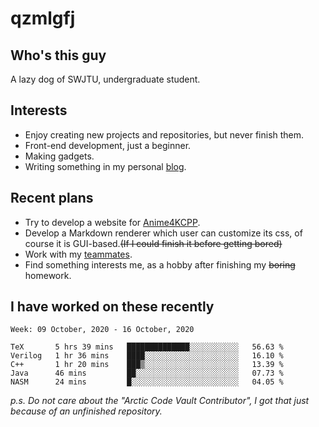 # qzmlgfj

## Who's this guy

A lazy dog of SWJTU, undergraduate student.

## Interests

* Enjoy creating new projects and repositories, but never finish them.
* Front-end development, just a beginner.
* Making gadgets.
* Writing something in my personal [blog](https://qzmlgfj.ml/blog).

## Recent plans

* Try to develop a website for [Anime4KCPP](https://github.com/TianZerL/Anime4KCPP).
* Develop a Markdown renderer which user can customize its css, of course it is GUI-based.~~(If I could finish  it before getting bored)~~
* Work with my [teammates](https://github.com/SWJTU-Lazy-Dogs).
* Find something interests me, as a hobby after finishing my ~~boring~~ homework.

## I have worked on these recently

<!--START_SECTION:waka-->
```text
Week: 09 October, 2020 - 16 October, 2020

TeX       5 hrs 39 mins   ██████████████░░░░░░░░░░░   56.63 % 
Verilog   1 hr 36 mins    ████░░░░░░░░░░░░░░░░░░░░░   16.10 % 
C++       1 hr 20 mins    ███▒░░░░░░░░░░░░░░░░░░░░░   13.39 % 
Java      46 mins         ██░░░░░░░░░░░░░░░░░░░░░░░   07.73 % 
NASM      24 mins         █░░░░░░░░░░░░░░░░░░░░░░░░   04.05 % 
```
<!--END_SECTION:waka-->

*p.s.  Do not care about the "Arctic Code Vault Contributor", I got that just because of an unfinished repository.*

<!--
**qzmlgfj/qzmlgfj** is a ✨ _special_ ✨ repository because its `README.md` (this file) appears on your GitHub profile.

Here are some ideas to get you started:

- 🔭 I’m currently working on ...
- 🌱 I’m currently learning ...
- 👯 I’m looking to collaborate on ...
- 🤔 I’m looking for help with ...
- 💬 Ask me about ...
- 📫 How to reach me: ...
- 😄 Pronouns: ...
- ⚡ Fun fact: ...
-->
